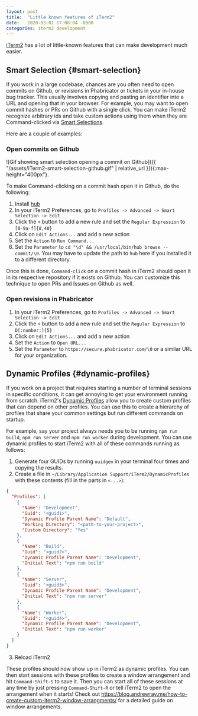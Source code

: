 ```yaml
---
layout: post
title:  "Little known features of iTerm2"
date:   2020-03-01 17:08:04 -0800
categories: iterm2 development
---
```

[iTerm2](https://iterm2.com/) has a lot of little-known features that can make development much easier.

## Smart Selection  {#smart-selection}

If you work in a large codebase, chances are you often need to open commits on Github, or revisions in Phabricator or tickets in your in-house bug tracker. This usually involves copying and pasting an identifier into a URL and opening that in your browser. For example, you may want to open commit hashes or PRs on Github with a single click. You can make iTerm2 recognize arbitrary ids and take custom actions using them when they are Command-clicked via [Smart Selections](https://www.iterm2.com/documentation-smart-selection.html).

Here are a couple of examples:

### Open commits on Github

![Gif showing smart selection opening a commit on Github]({{ "/assets/iTerm2-smart-selection-github.gif" | relative_url }}){:max-height="400px"}.

To make Command-clicking on a commit hash open it in Github, do the following:

1. Install [hub](https://github.com/github/hub)
2. In your iTerm2 Preferences, go to `Profiles -> Advanced -> Smart Selection -> Edit`
3. Click the `+` button to add a new rule and set the `Regular Expression` to `[0-9a-f]{8,40}`
4. Click on `Edit Actions...` and add a new action
5. Set the `Action` to `Run Command...`
6. Set the `Parameter` to `cd "\d" && /usr/local/bin/hub browse -- commit/\0`. You may have to update the path to `hub` here if you installed it to a different directory.

Once this is done, `Command-click` on a commit hash in iTerm2 should open it in its respective repository if it exists on Github. You can customize this technique to open PRs and Issues on Github as well.

### Open revisions in Phabricator

1. In your iTerm2 Preferences, go to `Profiles -> Advanced -> Smart Selection -> Edit`
2. Click the `+` button to add a new rule and set the `Regular Expression` to `D[:number:]{5}`
3. Click on `Edit Actions...` and add a new action
4. Set the `Action` to `Open URL...`
5. Set the `Parameter` to `https://secure.phabricator.com/\0` or a similar URL for your organization.

## Dynamic Profiles  {#dynamic-profiles}

If you work on a project that requires starting a number of terminal sessions in specific conditions, it can get annoying to get your environment running from scratch. iTerm2's [Dynamic Profiles](https://www.iterm2.com/documentation-dynamic-profiles.html) allow you to create custom profiles that can depend on other profiles. You can use this to create a hierarchy of profiles that share your common settings but run different commands on startup.

For example, say your project always needs you to be running `npm run build`, `npm run server` and `npm run worker` during development. You can use dynamic profiles to start iTerm2 with all of these commands running as follows:

1. Generate four GUIDs by running `uuidgen` in your terminal four times and copying the results.
2. Create a file in `~/Library/Application Support/iTerm2/DynamicProfiles` with these contents (fill in the parts in `<...>`):
```json
{
  "Profiles": [
    {
      "Name": "Development",
      "Guid": "<guid1>",
      "Dynamic Profile Parent Name": "Default",
      "Working Directory": "<path-to-your-project>",
      "Custom Directory": "Yes"
    },
    {
      "Name": "Build",
      "Guid": "<guid2>",
      "Dynamic Profile Parent Name": "Development",
      "Initial Text": "npm run build"
    },
    {
      "Name": "Server",
      "Guid": "<guid3>",
      "Dynamic Profile Parent Name": "Development",
      "Initial Text": "npm run server"
    },
    {
      "Name": "Worker",
      "Guid": "<guid4>",
      "Dynamic Profile Parent Name": "Development",
      "Initial Text": "npm run worker"
    }
  ]
}
```
3. Reload iTerm2

These profiles should now show up in iTerm2 as dynamic profiles. You can then start sessions with these profiles to create a window arrangement and hit `Command-Shift-S` to save it. Then you can start all of these sessions at any time by just pressing `Command-Shift-R` or tell iTerm2 to open the arrangement when it starts! Check out <https://blog.andrewray.me/how-to-create-custom-iterm2-window-arrangments/> for a detailed guide on window arrangements.